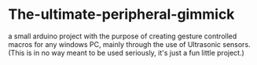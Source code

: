 # The-ultimate-peripheral-gimmick
a small arduino project with the purpose of creating gesture controlled macros for any windows PC, mainly through the use of Ultrasonic sensors. (This is in no way meant to be used seriously, it's just a fun little project.)
